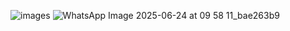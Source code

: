 
![images](https://github.com/user-attachments/assets/b7cda84e-934e-44d8-9342-b06dee902c93)
![WhatsApp Image 2025-06-24 at 09 58 11_bae263b9](https://github.com/user-attachments/assets/da679267-fd1b-4326-bfcc-a93a0a6888e8)

